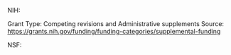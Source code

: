NIH:

Grant Type: Competing revisions and Administrative supplements
Source: https://grants.nih.gov/funding/funding-categories/supplemental-funding


NSF:
